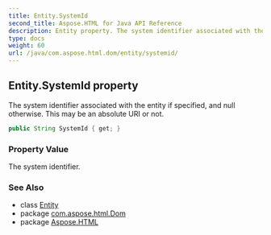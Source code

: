 ```yaml
---
title: Entity.SystemId
second_title: Aspose.HTML for Java API Reference
description: Entity property. The system identifier associated with the entity if specified and null otherwise. This may be an absolute URI or not
type: docs
weight: 60
url: /java/com.aspose.html.dom/entity/systemid/
---
```

## Entity.SystemId property

The system identifier associated with the entity if specified, and null otherwise. This may be an absolute URI or not.

```java
public String SystemId { get; }
```

### Property Value

The system identifier.

### See Also

* class [Entity](../)
* package [com.aspose.html.Dom](../../entity/)
* package [Aspose.HTML](../../../)
